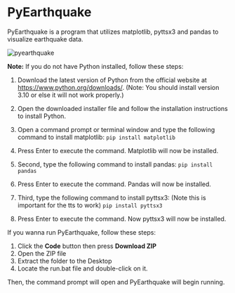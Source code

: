 # PyEarthquake
PyEarthquake is a program that utilizes matplotlib, pyttsx3 and pandas to visualize earthquake data.

![pyearthquake](https://user-images.githubusercontent.com/88925152/219908589-26d0d69d-9bed-4c78-a67e-84467369d3db.png)

**Note:** If you do not have Python installed, follow these steps:

1. Download the latest version of Python from the official website at https://www.python.org/downloads/.
(Note: You should install version 3.10 or else it will not work properly.)

2. Open the downloaded installer file and follow the installation instructions to install Python.
3. Open a command prompt or terminal window and type the following command to install matplotlib:
 `pip install matplotlib`
4. Press Enter to execute the command. Matplotlib will now be installed.
5. Second, type the following command to install pandas:
 `pip install pandas`
6. Press Enter to execute the command. Pandas will now be installed.
7. Third, type the following command to install pyttsx3: (Note this is important for the tts to work)
 `pip install pyttsx3`
8. Press Enter to execute the command. Now pyttsx3 will now be installed.

If you wanna run PyEarthquake, follow these steps:

1. Click the **Code** button then press **Download ZIP**
2. Open the ZIP file
3. Extract the folder to the Desktop
4. Locate the run.bat file and double-click on it.

Then, the command prompt will open and PyEarthquake will begin running.
